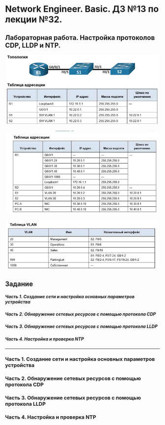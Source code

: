 # Network Engineer. Basic. ДЗ №13 по лекции №32.

## Лабораторная работа. Настройка протоколов CDP, LLDP и NTP.

![](https://github.com/yksie/Network-engineer/blob/main/lab13(lec32)_CDP_LLDP_NTP/Screenshot_1.jpg)

![](https://github.com/yksie/Network-engineer/blob/main/lab11(lec26)_ACL/Screenshot_2.jpg)

![](https://github.com/yksie/Network-engineer/blob/main/lab11(lec26)_ACL/Screenshot_3.jpg)



## Задание

##### Часть 1. Создание сети и настройка основных параметров устройства
##### Часть 2. Обнаружение сетевых ресурсов с помощью протокола CDP
##### Часть 3. Обнаружение сетевых ресурсов с помощью протокола LLDP
##### Часть 4. Настройка и проверка NTP



___

### Часть 1. Создание сети и настройка основных параметров устройства


### Часть 2. Обнаружение сетевых ресурсов с помощью протокола CDP
### Часть 3. Обнаружение сетевых ресурсов с помощью протокола LLDP
### Часть 4. Настройка и проверка NTP
